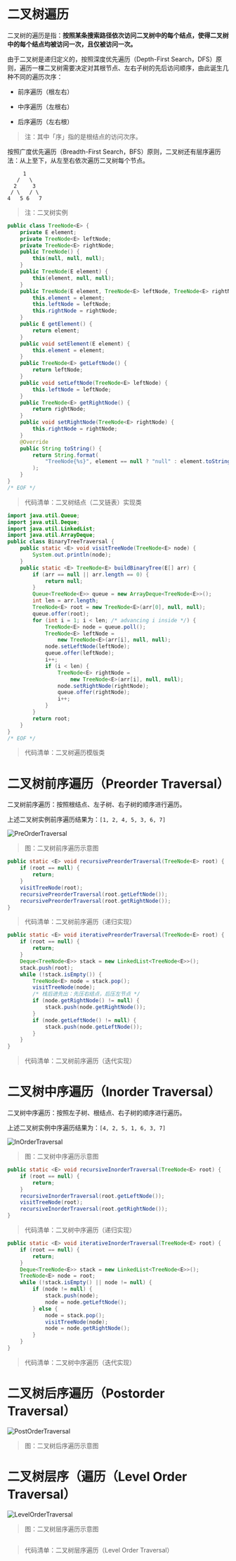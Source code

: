 # 二叉树遍历

二叉树的遍历是指：**按照某条搜索路径依次访问二叉树中的每个结点，使得二叉树中的每个结点均被访问一次，且仅被访问一次。**

由于二叉树是递归定义的，按照深度优先遍历（Depth-First Search，DFS）原则，遍历一棵二叉树需要决定对其根节点、左右子树的先后访问顺序，由此诞生几种不同的遍历次序：

- 前序遍历（根左右）

- 中序遍历（左根右）

- 后序遍历（左右根）

> 注：其中「序」指的是根结点的访问次序。

按照广度优先遍历（Breadth-First Search，BFS）原则，二叉树还有层序遍历法：从上至下，从左至右依次遍历二叉树每个节点。

```plain
     1
   /   \
  2     3
 / \   / \
4   5 6   7
```
> 注：二叉树实例

```java
public class TreeNode<E> {
    private E element;
    private TreeNode<E> leftNode;
    private TreeNode<E> rightNode;
    public TreeNode() {
        this(null, null, null);
    }
    public TreeNode(E element) {
        this(element, null, null);
    }
    public TreeNode(E element, TreeNode<E> leftNode, TreeNode<E> rightNode) {
        this.element = element;
        this.leftNode = leftNode;
        this.rightNode = rightNode;
    }
    public E getElement() {
        return element;
    }
    public void setElement(E element) {
        this.element = element;
    }
    public TreeNode<E> getLeftNode() {
        return leftNode;
    }
    public void setLeftNode(TreeNode<E> leftNode) {
        this.leftNode = leftNode;
    }
    public TreeNode<E> getRightNode() {
        return rightNode;
    }
    public void setRightNode(TreeNode<E> rightNode) {
        this.rightNode = rightNode;
    }
    @Override
    public String toString() {
        return String.format(
            "TreeNode{%s}", element == null ? "null" : element.toString()
        );
    }
}
/* EOF */
```
> 代码清单：二叉树结点（二叉链表）实现类

```java
import java.util.Queue;
import java.util.Deque;
import java.util.LinkedList;
import java.util.ArrayDeque;
public class BinaryTreeTraversal {
    public static <E> void visitTreeNode(TreeNode<E> node) {
        System.out.println(node);
    }
    public static <E> TreeNode<E> buildBinaryTree(E[] arr) {
        if (arr == null || arr.length == 0) {
            return null;
        }
        Queue<TreeNode<E>> queue = new ArrayDeque<TreeNode<E>>();
        int len = arr.length;
        TreeNode<E> root = new TreeNode<E>(arr[0], null, null);
        queue.offer(root);
        for (int i = 1; i < len; /* advancing i inside */) {
            TreeNode<E> node = queue.poll();
            TreeNode<E> leftNode =
                new TreeNode<E>(arr[i], null, null);
            node.setLeftNode(leftNode);
            queue.offer(leftNode);
            i++;
            if (i < len) {
                TreeNode<E> rightNode =
                    new TreeNode<E>(arr[i], null, null);
                node.setRightNode(rightNode);
                queue.offer(rightNode);
                i++;
            }
        }
        return root;
    }
}
/* EOF */
```
> 代码清单：二叉树遍历模版类

# 二叉树前序遍历（Preorder Traversal）

二叉树前序遍历：按照根结点、左子树、右子树的顺序进行遍历。

上述二叉树实例前序遍历结果为：`[1, 2, 4, 5, 3, 6, 7]`

![PreOrderTraversal][PreOrderTraversal]

> 图：二叉树前序遍历示意图

```java
public static <E> void recursivePreorderTraversal(TreeNode<E> root) {
    if (root == null) {
        return;
    }
    visitTreeNode(root);
    recursivePreorderTraversal(root.getLeftNode());
    recursivePreorderTraversal(root.getRightNode());
}
```
> 代码清单：二叉树前序遍历（递归实现）

```java
public static <E> void iterativePreorderTraversal(TreeNode<E> root) {
    if (root == null) {
        return;
    }
    Deque<TreeNode<E>> stack = new LinkedList<TreeNode<E>>();
    stack.push(root);
    while (!stack.isEmpty()) {
        TreeNode<E> node = stack.pop();
        visitTreeNode(node);
        /* 栈后进先出：先压右结点，后压左节点 */
        if (node.getRightNode() != null) {
            stack.push(node.getRightNode());
        }
        if (node.getLeftNode() != null) {
            stack.push(node.getLeftNode());
        }
    }
}
```
> 代码清单：二叉树前序遍历（迭代实现）

# 二叉树中序遍历（Inorder Traversal）

二叉树中序遍历：按照左子树、根结点、右子树的顺序进行遍历。

上述二叉树实例中序遍历结果为：`[4, 2, 5, 1, 6, 3, 7]`

![InOrderTraversal][InOrderTraversal]

> 图：二叉树中序遍历示意图

```java
public static <E> void recursiveInorderTraversal(TreeNode<E> root) {
    if (root == null) {
        return;
    }
    recursiveInorderTraversal(root.getLeftNode());
    visitTreeNode(root);
    recursiveInorderTraversal(root.getRightNode());
}
```
> 代码清单：二叉树中序遍历（递归实现）

```java
public static <E> void iterativeInorderTraversal(TreeNode<E> root) {
    if (root == null) {
        return;
    }
    Deque<TreeNode<E>> stack = new LinkedList<TreeNode<E>>();
    TreeNode<E> node = root;
    while (!stack.isEmpty() || node != null) {
        if (node != null) {
            stack.push(node);
            node = node.getLeftNode();
        } else {
            node = stack.pop();
            visitTreeNode(node);
            node = node.getRightNode();
        }
    }
}
```
> 代码清单：二叉树中序遍历（迭代实现）

# 二叉树后序遍历（Postorder Traversal）

![PostOrderTraversal][PostOrderTraversal]

> 图：二叉树后序遍历示意图

# 二叉树层序（遍历（Level Order Traversal）

![LevelOrderTraversal][LevelOrderTraversal]

> 图：二叉树层序遍历示意图

```java

```
> 代码清单：二叉树层序遍历（Level Order Traversal）


[PreOrderTraversal]: ../../images/DataStructuresAndAlgorithms-BinaryTreeTraversal-N-PreOrderTraversal.png

[InOrderTraversal]: ../../images/DataStructuresAndAlgorithms-BinaryTreeTraversal-N-InOrderTraversal.png

[PostOrderTraversal]: ../../images/DataStructuresAndAlgorithms-BinaryTreeTraversal-N-PostOrderTraversal.png

[LevelOrderTraversal]: ../../images/DataStructuresAndAlgorithms-BinaryTreeTraversal-N-LevelOrderTraversal.png

<!-- EOF -->
